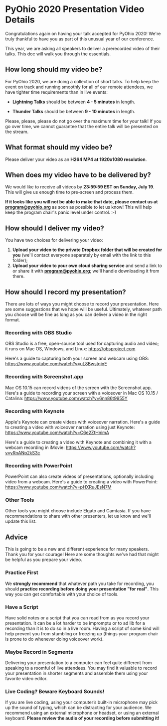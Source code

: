 # PyOhio 2020 Presentation Video Details

Congratulations again on having your talk accepted for PyOhio 2020! We're truly thankful to have you as part of this unusual year of our conference.

This year, we are asking all speakers to deliver a prerecorded video of their talks. This doc will walk you through the essentials.

## How long should my video be?

For PyOhio 2020, we are doing a collection of short talks. To help keep the event on track and running smoothly for all of our remote attendees, we have tighter time requirements than in live events:

* **Lightning Talks** should be between **4 - 5 minutes** in length.

* **Thunder Talks** should be between **9 - 10 minutes** in length.

Please, please, please do not go over the maximum time for your talk! If you go over time, we cannot guarantee that the entire talk will be presented on the stream.

## What format should my video be?

Please deliver your video as an **H264 MP4 at 1920x1080 resolution**.

## When does my video have to be delivered by?

We would like to receive all videos by **23:59:59 EST on Sunday, July 19**. This will give us enough time to pre-screen and process them.

**If it looks like you will not be able to make that date, please contact us at program@pyohio.org** as soon as possible to let us know! This will help keep the program chair's panic level under control. :-)

## How should I deliver my video?

You have two choices for delivering your video:

1. **Upload your video to the private Dropbox folder that will be created for you** (we'll contact everyone separately by email with the link to this folder);
2. **Upload your video to your own cloud sharing service** and send a link to or share it with **program@pyohio.org**; we'll handle downloading it from there.

## How should I record my presentation?

There are lots of ways you might choose to record your presentation. Here are some suggestions that we hope will be useful. Ultimately, whatever path you choose will be fine as long as you can deliver a video in the right format.

### Recording with OBS Studio

OBS Studio is a free, open-source tool used for capturing audio and video; it runs on Mac OS, Windows, and Linux: https://obsproject.com

Here's a guide to capturing both your screen and webcam using OBS: https://www.youtube.com/watch?v=uL8BwstqiqE

### Recording with Screenshot.app

Mac OS 10.15 can record videos of the screen with the Screenshot app. Here's a guide to recording your screen with a voiceover in Mac OS 10.15 / Catalina: https://www.youtube.com/watch?v=6nn86t9955Y

### Recording with Keynote

Apple's Keynote can create videos with voiceover narration. Here's a guide to creating a video with voiceover narration using just Keynote: https://www.youtube.com/watch?v=C6e2ZtHnimA

Here's a guide to creating a video with Keynote and combining it with a webcam recording in iMovie: https://www.youtube.com/watch?v=yRnANp2kS3c

### Recording with PowerPoint

PowerPoint can also create videos of presentations, optionally including video from a webcam. Here's a guide to creating a video with PowerPoint: https://www.youtube.com/watch?v=pHXRuJEsN7M

### Other Tools

Other tools you might choose include Elgato and Camtasia. If you have recommendations to share with other presenters, let us know and we'll update this list.

## Advice

This is going to be a new and different experience for many speakers. Thank you for your courage! Here are some thoughts we've had that might be helpful as you prepare your video.

### Practice First

We **strongly recommend** that whatever path you take for recording, you should **practice recording before doing your presentation "for real"**. This way you can get comfortable with your choice of tools.

### Have a Script

Have solid notes or a script that you can read from as you record your presentation. It can be a lot harder to be impromptu or to ad lib for a recording than it is to do so in a live room. Having a script of some kind will help prevent you from stumbling or freezing up (things your program chair is prone to do whenever doing voiceover work).

### Maybe Record in Segments

Delivering your presentation to a computer can feel quite different from speaking to a roomful of live attendees. You may find it valuable to record your presentation in shorter segments and assemble them using your favorite video editor.

### Live Coding? Beware Keyboard Sounds!

If you are live coding, using your computer’s built-in microphone may pick up the sound of typing, which can be distracting for your audience. We recommend using an external microphone or headset, or using an external keyboard. **Please review the audio of your recording before submitting it!**
